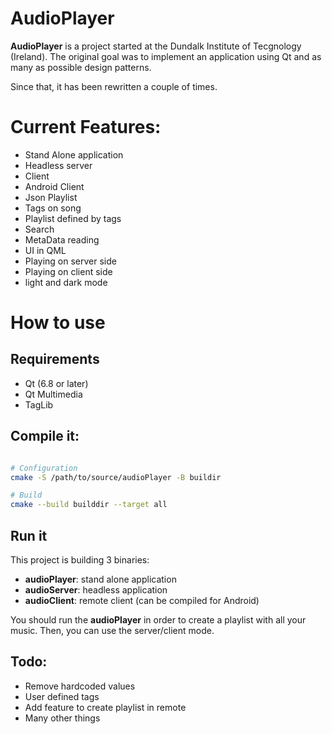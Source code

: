 AudioPlayer
===========

**AudioPlayer** is a project started at the Dundalk Institute of Tecgnology (Ireland). 
The original goal was to implement an application using Qt and as many as possible design patterns. 

Since that, it has been rewritten a couple of times. 

# Current Features:

* Stand Alone application
* Headless server 
* Client
* Android Client
* Json Playlist
* Tags on song
* Playlist defined by tags
* Search
* MetaData reading
* UI in QML
* Playing on server side
* Playing on client side
* light and dark mode


# How to use

## Requirements

* Qt (6.8 or later)
* Qt Multimedia
* TagLib

## Compile it:

```bash

# Configuration 
cmake -S /path/to/source/audioPlayer -B buildir

# Build
cmake --build builddir --target all

```


## Run it 

This project is building 3 binaries:

* **audioPlayer**: stand alone application
* **audioServer**: headless application
* **audioClient**: remote client (can be compiled for Android)

You should run the **audioPlayer** in order to create a playlist with all your music. Then, you can use the server/client mode.


## Todo: 

* Remove hardcoded values
* User defined tags
* Add feature to create playlist in remote
* Many other things


